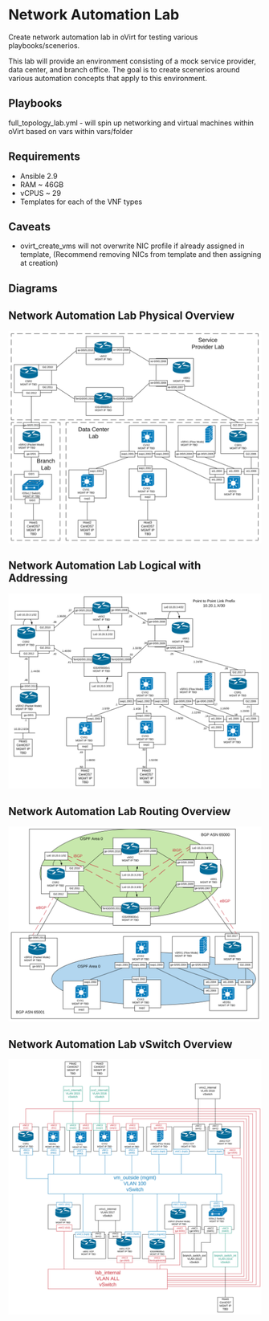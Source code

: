 Network Automation Lab
======================
Create network automation lab in oVirt for testing various playbooks/scenerios.

This lab will provide an environment consisting of a mock service provider, data center, and branch office. The goal is to create scenerios around various automation concepts that apply to this environment.

Playbooks
---------
full_topology_lab.yml - will spin up networking and virtual machines within oVirt based on vars within vars/folder

Requirements
------------
* Ansible 2.9
* RAM ~ 46GB
* vCPUS ~ 29
* Templates for each of the VNF types

Caveats
-------
* ovirt_create_vms will not overwrite NIC profile if already assigned in template, (Recommend removing NICs from template and then assigning at creation)

Diagrams
--------
## Network Automation Lab Physical Overview
![Physical Overview](/images/network_automation_lab_physical_overview.svg)
## Network Automation Lab Logical with Addressing
![Logical Overview](/images/network_automation_lab_logical_with_addressing.svg)
## Network Automation Lab Routing Overview 
![Routing Overview](/images/network_automation_lab_routing_overview.svg)
## Network Automation Lab vSwitch Overview
![vSwitch Overview](/images/network_automation_lab_vswitch_overview.svg)
